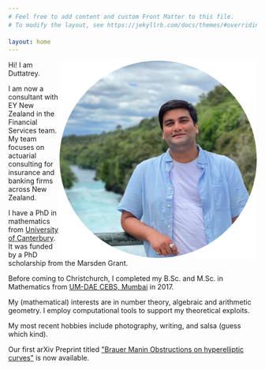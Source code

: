 ```yaml
---
# Feel free to add content and custom Front Matter to this file.
# To modify the layout, see https://jekyllrb.com/docs/themes/#overriding-theme-defaults

layout: home
---
```

<img align= "right" src="assets/images/bio-image.png" width="400">
Hi! I am Duttatrey.

I am now a consultant with EY New Zealand in the Financial Services team. My team focuses on actuarial consulting for insurance and banking firms across New Zealand.

I have a PhD in mathematics from [University of Canterbury]("http://www.canterbury.ac.nz"). It was funded by a PhD scholarship from the Marsden Grant.

Before coming to Christchurch, I completed my B.Sc. and M.Sc. in Mathematics from [UM-DAE CEBS, Mumbai](www.cbs.ac.in) in 2017.

My (mathematical) interests are in number theory, algebraic and arithmetic geometry. I employ computational tools to support my theoretical exploits.

My most recent hobbies include photography, writing, and salsa (guess which kind).

Our first arXiv Preprint titled ["Brauer Manin Obstructions on hyperelliptic curves"](https://arxiv.org/abs/2112.00230) is now available.
